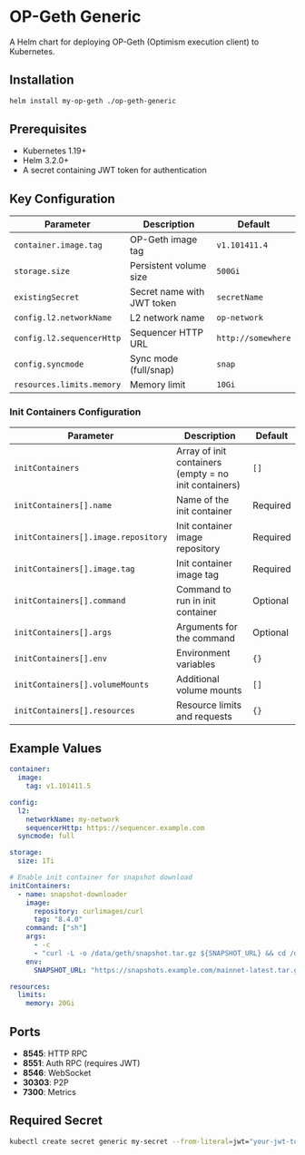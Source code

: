 # OP-Geth Generic

A Helm chart for deploying OP-Geth (Optimism execution client) to Kubernetes.

## Installation

```bash
helm install my-op-geth ./op-geth-generic
```

## Prerequisites

- Kubernetes 1.19+
- Helm 3.2.0+
- A secret containing JWT token for authentication

## Key Configuration

| Parameter | Description | Default |
|-----------|-------------|---------|
| `container.image.tag` | OP-Geth image tag | `v1.101411.4` |
| `storage.size` | Persistent volume size | `500Gi` |
| `existingSecret` | Secret name with JWT token | `secretName` |
| `config.l2.networkName` | L2 network name | `op-network` |
| `config.l2.sequencerHttp` | Sequencer HTTP URL | `http://somewhere` |
| `config.syncmode` | Sync mode (full/snap) | `snap` |
| `resources.limits.memory` | Memory limit | `10Gi` |

### Init Containers Configuration

| Parameter | Description | Default |
|-----------|-------------|---------|
| `initContainers` | Array of init containers (empty = no init containers) | `[]` |
| `initContainers[].name` | Name of the init container | Required |
| `initContainers[].image.repository` | Init container image repository | Required |
| `initContainers[].image.tag` | Init container image tag | Required |
| `initContainers[].command` | Command to run in init container | Optional |
| `initContainers[].args` | Arguments for the command | Optional |
| `initContainers[].env` | Environment variables | `{}` |
| `initContainers[].volumeMounts` | Additional volume mounts | `[]` |
| `initContainers[].resources` | Resource limits and requests | `{}` |

## Example Values

```yaml
container:
  image:
    tag: v1.101411.5

config:
  l2:
    networkName: my-network
    sequencerHttp: https://sequencer.example.com
  syncmode: full

storage:
  size: 1Ti

# Enable init container for snapshot download
initContainers:
  - name: snapshot-downloader
    image:
      repository: curlimages/curl
      tag: "8.4.0"
    command: ["sh"]
    args:
      - -c
      - "curl -L -o /data/geth/snapshot.tar.gz ${SNAPSHOT_URL} && cd /data/geth && tar -xzf snapshot.tar.gz"
    env:
      SNAPSHOT_URL: "https://snapshots.example.com/mainnet-latest.tar.gz"

resources:
  limits:
    memory: 20Gi
```

## Ports

- **8545**: HTTP RPC
- **8551**: Auth RPC (requires JWT)
- **8546**: WebSocket
- **30303**: P2P
- **7300**: Metrics

## Required Secret

```bash
kubectl create secret generic my-secret --from-literal=jwt="your-jwt-token"
```
